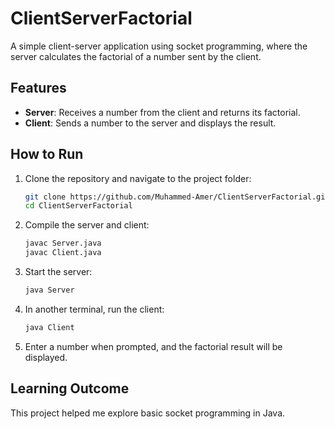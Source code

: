 # ClientServerFactorial

A simple client-server application using socket programming, where the server calculates the factorial of a number sent by the client.

## Features

- **Server**: Receives a number from the client and returns its factorial.
- **Client**: Sends a number to the server and displays the result.

## How to Run

1. Clone the repository and navigate to the project folder:

    ```bash
    git clone https://github.com/Muhammed-Amer/ClientServerFactorial.git
    cd ClientServerFactorial
    ```

2. Compile the server and client:

    ```bash
    javac Server.java
    javac Client.java
    ```

3. Start the server:

    ```bash
    java Server
    ```

4. In another terminal, run the client:

    ```bash
    java Client
    ```

5. Enter a number when prompted, and the factorial result will be displayed.

## Learning Outcome

This project helped me explore basic socket programming in Java.
